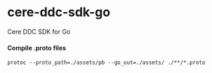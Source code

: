 # cere-ddc-sdk-go
Cere DDC SDK for Go

#### Compile .proto files

```
protoc --proto_path=./assets/pb --go_out=./assets/ ./**/*.proto
```
